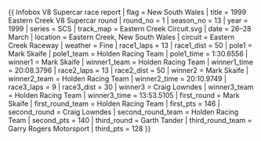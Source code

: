 {{ Infobox V8 Supercar race report | flag = New South Wales | title = 1999 Eastern Creek V8 Supercar round | round_no = 1 | season_no = 13 | year = 1999 | series = SCS | track_map = Eastern Creek Circuit.svg | date = 26–28 March | location = Eastern Creek, New South Wales | circuit = Eastern Creek Raceway | weather = Fine | race1_laps = 13 | race1_dist = 50 | pole1 = Mark Skaife | pole1_team = Holden Racing Team | pole1_time = 1:30.6556 | winner1 = Mark Skaife | winner1_team = Holden Racing Team | winner1_time = 20:08.3796 | race2_laps = 13 | race2_dist = 50 | winner2 = Mark Skaife | winner2_team = Holden Racing Team | winner2_time = 20:10.9749 | race3_laps = 9 | race3_dist = 30 | winner3 = Craig Lowndes | winner3_team = Holden Racing Team | winner3_time = 13:53.5105 | first_round = Mark Skaife | first_round_team = Holden Racing Team | first_pts = 146 | second_round = Craig Lowndes | second_round_team = Holden Racing Team | second_pts = 140 | third_round = Garth Tander | third_round_team = Garry Rogers Motorsport | third_pts = 128 }}
